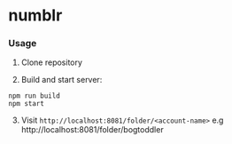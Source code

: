 # numblr

### Usage

1. Clone repository

2. Build and start server:

```
npm run build
npm start
```

3. Visit `http://localhost:8081/folder/<account-name>` e.g http://localhost:8081/folder/bogtoddler
